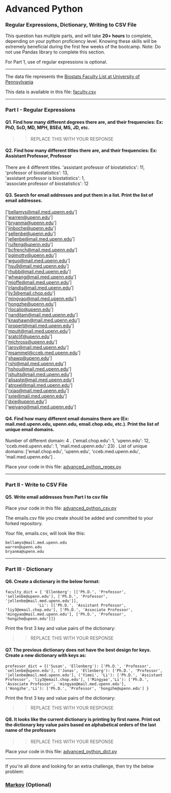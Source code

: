# Advanced Python    

### Regular Expressions, Dictionary, Writing to CSV File  

This question has multiple parts, and will take **20+ hours** to complete, depending on your python proficiency level.  Knowing these skills will be extremely beneficial during the first few weeks of the bootcamp.  Note:  Do not use Pandas library to complete this section.  

For Part 1, use of regular expressions is optional.  

---

The data file represents the [Biostats Faculty List at University of Pennsylvania](http://www.med.upenn.edu/cceb/biostat/faculty.shtml)

This data is available in this file:  [faculty.csv](python/faculty.csv)

--- 

### Part I - Regular Expressions  


#### Q1. Find how many different degrees there are, and their frequencies: Ex:  PhD, ScD, MD, MPH, BSEd, MS, JD, etc.

>> REPLACE THIS WITH YOUR RESPONSE


#### Q2. Find how many different titles there are, and their frequencies:  Ex:  Assistant Professor, Professor

There are 4 different titles. 
'assistant professor of biostatistics': 11,   
'professor of biostatistics': 13,  
'assistant professor is biostatistics': 1,  
'associate professor of biostatistics': 12  


#### Q3. Search for email addresses and put them in a list.  Print the list of email addresses.
['bellamys@mail.med.upenn.edu']  
['warren@upenn.edu']  
['bryanma@upenn.edu']  
['jinboche@upenn.edu']  
['sellenbe@upenn.edu']  
['jellenbe@mail.med.upenn.edu']  
['ruifeng@upenn.edu']  
['bcfrench@mail.med.upenn.edu']  
['pgimotty@upenn.edu']  
['wguo@mail.med.upenn.edu']  
['hsu9@mail.med.upenn.edu']  
['rhubb@mail.med.upenn.edu']  
['whwang@mail.med.upenn.edu']  
['mjoffe@mail.med.upenn.edu']  
['jrlandis@mail.med.upenn.edu']  
['liy3@email.chop.edu']  
['mingyao@mail.med.upenn.edu']  
['hongzhe@upenn.edu']  
['rlocalio@upenn.edu']  
['nanditam@mail.med.upenn.edu']  
['knashawn@mail.med.upenn.edu']  
['propert@mail.med.upenn.edu']  
['mputt@mail.med.upenn.edu']  
['sratclif@upenn.edu']  
['michross@upenn.edu']  
['jaroy@mail.med.upenn.edu']  
['msammel@cceb.med.upenn.edu']  
['shawp@upenn.edu']  
['rshi@mail.med.upenn.edu']  
['hshou@mail.med.upenn.edu']  
['jshults@mail.med.upenn.edu']  
['alisaste@mail.med.upenn.edu']  
['atroxel@mail.med.upenn.edu']  
['rxiao@mail.med.upenn.edu']  
['sxie@mail.med.upenn.edu']  
['dxie@upenn.edu']  
['weiyang@mail.med.upenn.edu']  



#### Q4. Find how many different email domains there are (Ex:  mail.med.upenn.edu, upenn.edu, email.chop.edu, etc.).  Print the list of unique email domains.

Number of different domain: 4 . 
{'email.chop.edu': 1, 'upenn.edu': 12, 'cceb.med.upenn.edu': 1, 'mail.med.upenn.edu': 23} . 
List of unique domains: ['email.chop.edu', 'upenn.edu', 'cceb.med.upenn.edu', 'mail.med.upenn.edu'] .   

Place your code in this file: [advanced_python_regex.py](python/advanced_python_regex.py)

---

### Part II - Write to CSV File

#### Q5.  Write email addresses from Part I to csv file

Place your code in this file: [advanced_python_csv.py](python/advanced_python_csv.py)

The emails.csv file you create should be added and committed to your forked repository.

Your file, emails.csv, will look like this:
```
bellamys@mail.med.upenn.edu
warren@upenn.edu
bryanma@upenn.edu
```

---

### Part III - Dictionary

#### Q6.  Create a dictionary in the below format:
```
faculty_dict = { 'Ellenberg': [['Ph.D.', 'Professor', 'sellenbe@upenn.edu'], ['Ph.D.', 'Professor', 'jellenbe@mail.med.upenn.edu']],
              'Li': [['Ph.D.', 'Assistant Professor', 'liy3@email.chop.edu'], ['Ph.D.', 'Associate Professor', 'mingyao@mail.med.upenn.edu'], ['Ph.D.', 'Professor', 'hongzhe@upenn.edu']]}
```
Print the first 3 key and value pairs of the dictionary:

>> REPLACE THIS WITH YOUR RESPONSE

#### Q7.  The previous dictionary does not have the best design for keys.  Create a new dictionary with keys as:

```
professor_dict = {('Susan', 'Ellenberg'): ['Ph.D.', 'Professor', 'sellenbe@upenn.edu'], ('Jonas', 'Ellenberg'): ['Ph.D.', 'Professor', 'jellenbe@mail.med.upenn.edu'], ('Yimei', 'Li'): ['Ph.D.', 'Assistant Professor', 'liy3@email.chop.edu'], ('Mingyao','Li'): ['Ph.D.', 'Associate Professor', 'mingyao@mail.med.upenn.edu'], ('Hongzhe','Li'): ['Ph.D.', 'Professor', 'hongzhe@upenn.edu'] }
```

Print the first 3 key and value pairs of the dictionary:

>> REPLACE THIS WITH YOUR RESPONSE

#### Q8.  It looks like the current dictionary is printing by first name.  Print out the dictionary key value pairs based on alphabetical orders of the last name of the professors

>> REPLACE THIS WITH YOUR RESPONSE

Place your code in this file: [advanced_python_dict.py](python/advanced_python_dict.py)

--- 

If you're all done and looking for an extra challenge, then try the below problem:  

### [Markov](python/markov.py) (Optional)

